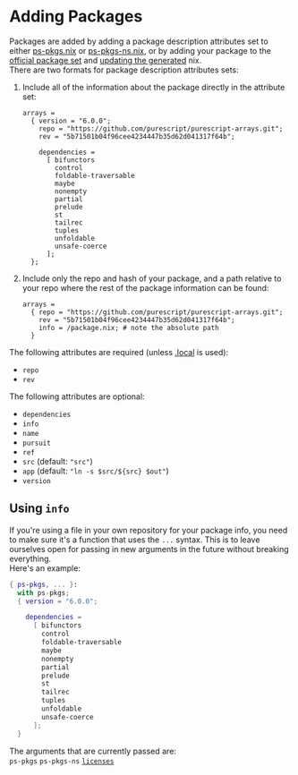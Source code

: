 # Adding Packages

Packages are added by adding a package description attributes set to either [ps-pkgs.nix](/ps-pkgs.nix) or [ps-pkgs-ns.nix](/ps-pkgs-ns.nix), or by adding your package to the [official package set](https://github.com/purescript/package-sets) and [updating the generated](/official-package-set) nix.\
There are two formats for package description attributes sets:
1. Include all of the information about the package directly in the attribute set:
   ```
   arrays =
     { version = "6.0.0";
       repo = "https://github.com/purescript/purescript-arrays.git";
       rev = "5b71501b04f96cee4234447b35d62d041317f64b";

       dependencies =
         [ bifunctors
           control
           foldable-traversable
           maybe
           nonempty
           partial
           prelude
           st
           tailrec
           tuples
           unfoldable
           unsafe-coerce
         ];
     };
   ```
2. Include only the repo and hash of your package, and a path relative to your repo where the rest of the package information can be found:
   ```
   arrays =
     { repo = "https://github.com/purescript/purescript-arrays.git";
       rev = "5b71501b04f96cee4234447b35d62d041317f64b";
       info = /package.nix; # note the absolute path
     }
   ```

The following attributes are required (unless [.local](./overriding-packages.md) is used):
- `repo`
- `rev`

The following attributes are optional:
- `dependencies`
- `info`
- `name`
- `pursuit`
- `ref`
- `src` (default: `"src"`)
- `app` (default: `"ln -s $src/${src} $out"`)
- `version`

## <span id="using-info">Using `info`</span>
If you're using a file in your own repository for your package info, you need to make sure it's a function that uses the `...` syntax. This is to leave ourselves open for passing in new arguments in the future without breaking everything.\
Here's an example:
```nix
{ ps-pkgs, ... }:
  with ps-pkgs;
  { version = "6.0.0";

    dependencies =
      [ bifunctors
        control
        foldable-traversable
        maybe
        nonempty
        partial
        prelude
        st
        tailrec
        tuples
        unfoldable
        unsafe-coerce
      ];
  }
```

The arguments that are currently passed are:\
`ps-pkgs` `ps-pkgs-ns` [`licenses`](https://github.com/NixOS/nixpkgs/blob/master/lib/licenses.nix)
